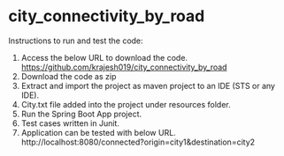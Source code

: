 # city_connectivity_by_road

Instructions to run and test the code:
1.	Access the below URL to download the code.
https://github.com/krajesh019/city_connectivity_by_road
2.	Download the code as zip
3.	Extract and import the project as maven project to an IDE (STS or any IDE).
4.	City.txt file added into the project under resources folder.
5.	Run the Spring Boot App project.
6.	Test cases written in Junit.
7.	Application can be tested with below URL.
 http://localhost:8080/connected?origin=city1&destination=city2

